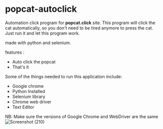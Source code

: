 # popcat-autoclick
Automation click program for **popcat.click** site.
This program will click the cat automatically, so you don't need to be tired anymore to press the cat.
Just run it and let this program work.

made with python and selenium.

features :
- Auto click the popcat
- That's it

Some of the things needed to run this application include:
- Google chrome
- Python Installed
- Selenium library
- Chrome web driver
- Text Editor

NB: Make sure the versions of Google Chrome and WebDriver are the same
![Screenshot (210)](https://user-images.githubusercontent.com/49423419/144006812-1913a833-b710-47c2-88f1-6983a57a829e.png)
